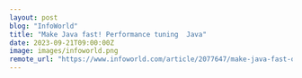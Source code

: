```yaml
---
layout: post
blog: "InfoWorld"
title: "Make Java fast! Performance tuning  Java"
date: 2023-09-21T09:00:00Z
image: images/infoworld.png
remote_url: "https://www.infoworld.com/article/2077647/make-java-fast-optimize.html#tk.rss_applicationdevelopment"
---
```

